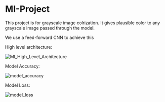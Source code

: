 # MI-Project
This project is for grayscale image colrization. It gives plausible color to any grayscale image passed through the model.

We use a feed-forward CNN to achieve this

High level architecture:

![MI_High_Level_Architecture](https://user-images.githubusercontent.com/79261869/231075978-e22abcca-8c43-415a-8285-faa8eecf416d.jpg)


Model Accuracy: 

![model_accuracy](https://user-images.githubusercontent.com/79261869/231076079-f93840a1-a15f-4a64-b224-06d59e64115e.jpg)


Model Loss:

![model_loss](https://user-images.githubusercontent.com/79261869/231076133-afc885fd-ae42-466f-8d34-3037625bd2fa.jpg)

